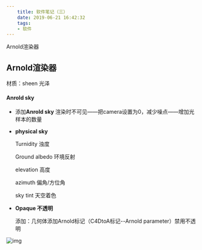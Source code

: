 ```yaml
---
    title: 软件笔记（三）
    date: 2019-06-21 16:42:32
    tags:
    - 软件
---
```


Arnold渲染器

## Arnold渲染器



材质：sheen 光泽

#### Anrold sky

- 添加**Anrold sky** 渲染时不可见——把camera设置为0，减少噪点——增加光样本的数量

- **physical sky**
  
     Turnidity 浊度
     
     Ground albedo 环境反射
     
     elevation 高度
     
     azimuth 偏角/方位角
     
     sky tint 天空着色
     
     
     
- **Opaque 不透明**
  
     添加：几何体添加Arnold标记（C4DtoA标记--Arnold parameter）禁用不透明                                              

![img](C:\Users\A\Desktop\c4dtoa.png)
